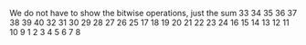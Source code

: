 We do not have to show the bitwise operations, just the sum
33 34 35 36 37 38 39 40
32 31 30 29 28 27 26 25
17 18 19 20 21 22 23 24
16 15 14 13 12 11 10 9
1 2 3 4 5 6 7 8
